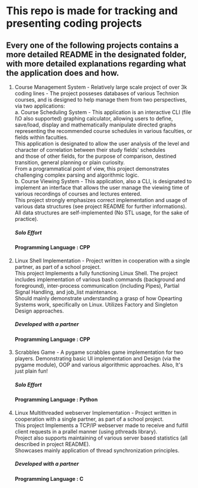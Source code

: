 # This repo is made for tracking and presenting coding projects

## Every one of the following projects contains a more detailed README in the designated folder, with more detailed explanations regarding what the application does and how. <br />
1. Course Management System - Relatively large scale project of over 3k coding lines - The project posseses databases of various Technion courses, 
   and is designed to help manage them from two perspectives, via two applications: <br />
   a. Course Scheduling System - This application is an interactive CLI (file I\O also supported) graphing calculator, allowing users to define, save/load, display and       mathematically manipulate directed graphs representing the recommended course schedules in various faculties, or fields within faculties. <br />
   This application is designated to allow  the user analysis of the level and character of correlation between their study fields' schedules  <br />
   and those of other fields, for the purpose of comparison, destined transition, general planning or plain curiosity.  <br />
   From a programmatical point of view, this project demonstrates challenging complex parsing and algorithmic logic.  <br />
   b. Course Viewing System - This application, also a CLI, is designated to implement an interface that allows the user manage the viewing time of various recordings of courses and lectures entered. 
   <br />This project strongly emphasizes correct implementation and usage of various data structures (see project README for further informations). <br />
   All data structures are self-implemented (No STL usage, for the sake of practice).  <br />
   ##### Solo Effort <br />
   #### Programming Language : CPP  <br />
  
 2. Linux Shell Implementation - Project written in cooperation with a single partner, as part of a school project. <br />
    This project Implements a fully functioning Linux Shell. The project includes implementation of various bash commands (background and foreground), inter-process  communication (including Pipes), Partial Signal Handling, and job_list maintenance.<br />
    Should mainly demonstrate understanding a grasp of how Opearting Systems work,  specifically on Linux.  Utilizes Factory and Singleton Design approaches. <br />
    ##### Developed with a partner <br />
    #### Programming Language : CPP <br />
   
   
3. Scrabbles Game - A pygame scrabbles game implementation for two players. Demonstrating basic UI implementation and Design (via the pygame module), OOP and various algorithmic      approaches. Also, It's just plain fun!  <br />
   ##### Solo Effort <br />
   #### Programming Language : Python  <br />
   
4. Linux Multithreaded webserver Implementation - Project written in cooperation with a single partner, as part of a school project. <br />
    This project Implements a TCP/IP webserver made to receive and fulfill client requests in a prallel manner (using pthreads library). <br />
    Project also supports maintaining of various server based statistics (all described in project README).  <br />
    Showcases mainly application of thread synchronization principles.<br />
    ##### Developed with a partner <br />
    #### Programming Language : C<br />
   
